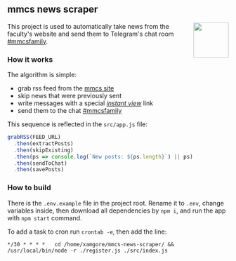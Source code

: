 ## mmcs news scraper

<img align="right" width="80" src="https://upload.wikimedia.org/wikipedia/commons/thumb/8/82/Telegram_logo.svg/768px-Telegram_logo.svg.png">

This project is used to automatically take news from the faculty's website and send them to Telegram's chat room [#mmcsfamily](https://t.me/mmcs_family).

### How it works

The algorithm is simple:
- grab rss feed from the [mmcs site](https://mmcs.sfedu.ru)
- skip news that were previously sent
- write messages with a special _[instant view](https://instantview.telegram.org/)_ link
- send them to the chat [#mmcsfamily](https://t.me/mmcs_family)

This sequence is reflected in the `src/app.js` file:

```js
grabRSS(FEED_URL)
  .then(extractPosts)
  .then(skipExisting)
  .then(ps => console.log(`New posts: ${ps.length}`) || ps)
  .then(sendToChat)
  .then(savePosts)
```

### How to build

There is the `.env.example` file in the project root. Rename it to `.env`, change variables inside, then download all dependencies by `npm i`, and run the app with `npm start` command.

To add a task to cron run `crontab -e`, then add the line:

```
*/30 * * * *   cd /home/xamgore/mmcs-news-scraper/ && /usr/local/bin/node -r ./register.js ./src/index.js
```
